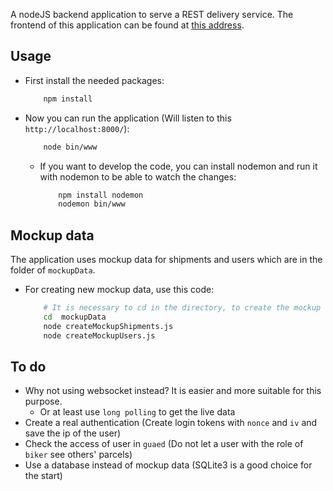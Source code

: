 
A nodeJS backend application to serve a REST delivery service. The frontend of this application can be found at [this address](https://github.com/Ashkanph/deliveryServiceFrontend).

## Usage

* First install the needed packages:

    ```bash
        npm install
    ```

* Now you can run the application (Will listen to this `http://localhost:8000/`):

    ```bash
        node bin/www
    ```

    * If you want to develop the code, you can install nodemon and run it with nodemon to be able to watch the changes:
        
        ```bash
            npm install nodemon
            nodemon bin/www
        ```

## Mockup data
The application uses mockup data for shipments and users which are in the folder of `mockupData`. 

* For creating new mockup data, use this code:
    ```bash
        # It is necessary to cd in the directory, to create the mockup data files in the appropriate directory.
        cd  mockupData
        node createMockupShipments.js
        node createMockupUsers.js
    ```

## To do
  * Why not using websocket instead? It is easier and more suitable for this purpose.
    * Or at least use `long polling` to get the live data
  * Create a real authentication (Create login tokens with `nonce` and `iv` and save the ip of the user)
  * Check the access of user in `guaed` (Do not let a user with the role of `biker` see others' parcels)
  * Use a database instead of mockup data (SQLite3 is a good choice for the start)